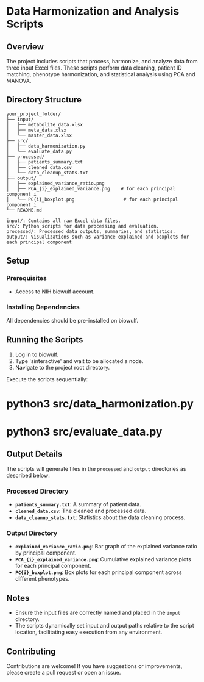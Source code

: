 # Data Harmonization and Analysis Scripts

## Overview
The project includes scripts that process, harmonize, and analyze data from three input Excel files. These scripts perform data cleaning, patient ID matching, phenotype harmonization, and statistical analysis using PCA and MANOVA.

## Directory Structure
```plaintext
your_project_folder/
├── input/
│   ├── metabolite_data.xlsx
│   ├── meta_data.xlsx
│   └── master_data.xlsx
├── src/
│   ├── data_harmonization.py
│   └── evaluate_data.py
├── processed/
│   ├── patients_summary.txt
│   ├── cleaned_data.csv
│   └── data_cleanup_stats.txt
├── output/
│   ├── explained_variance_ratio.png
│   ├── PCA_{i}_explained_variance.png    # for each principal component i
│   └── PC{i}_boxplot.png                  # for each principal component i
└── README.md

input/: Contains all raw Excel data files.
src/: Python scripts for data processing and evaluation.
processed/: Processed data outputs, summaries, and statistics.
output/: Visualizations such as variance explained and boxplots for each principal component

```

## Setup

### Prerequisites
- Access to NIH biowulf account.

### Installing Dependencies
All dependencies should be pre-installed on biowulf.

## Running the Scripts
1. Log in to biowulf.
2. Type 'sinteractive' and wait to be allocated a node.
3. Navigate to the project root directory.

Execute the scripts sequentially:

# python3 src/data_harmonization.py 
# python3 src/evaluate_data.py

## Output Details

The scripts will generate files in the `processed` and `output` directories as described below:

### Processed Directory
- **`patients_summary.txt`**: A summary of patient data.
- **`cleaned_data.csv`**: The cleaned and processed data.
- **`data_cleanup_stats.txt`**: Statistics about the data cleaning process.

### Output Directory
- **`explained_variance_ratio.png`**: Bar graph of the explained variance ratio by principal component.
- **`PCA_{i}_explained_variance.png`**: Cumulative explained variance plots for each principal component.
- **`PC{i}_boxplot.png`**: Box plots for each principal component across different phenotypes.

## Notes
- Ensure the input files are correctly named and placed in the `input` directory.
- The scripts dynamically set input and output paths relative to the script location, facilitating easy execution from any environment.

## Contributing
Contributions are welcome! If you have suggestions or improvements, please create a pull request or open an issue.
